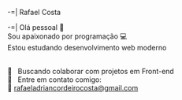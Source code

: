 -=| Rafael Costa

-=| Olá pessoal 👋
 <br/> Sou apaixonado por programação :computer:
 <br/> Estou estudando desenvolvimento web moderno

 <br/> :purple_heart: &nbsp; Buscando colaborar com projetos em Front-end
 <br/> :email: &nbsp; Entre em contato comigo: 
 <br/> :email: rafaeladriancordeirocosta@gmail.com
